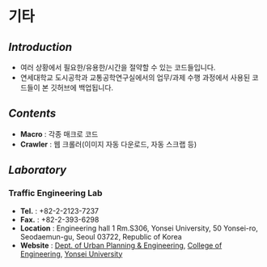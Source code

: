 # 기타 

## *Introduction* 
* 여러 상황에서 필요한/유용한/시간을 절약할 수 있는 코드들입니다.
* 연세대학교 도시공학과 교통공학연구실에서의 업무/과제 수행 과정에서 사용된 코드들이 본 깃허브에 백업됩니다.

## *Contents*
* **Macro** : 각종 매크로 코드
* **Crawler** : 웹 크롤러(이미지 자동 다운로드, 자동 스크랩 등)

## *Laboratory*
### Traffic Engineering Lab
* **Tel.** : +82-2-2123-7237
* **Fax.** : +82-2-393-6298
* **Location** : Engineering hall 1 Rm.S306, Yonsei University, 50 Yonsei-ro, Seodaemun-gu, Seoul 03722, Republic of Korea
* **Website** : [Dept. of Urban Planning & Engineering](https://urban.yonsei.ac.kr), [College of Engineering](https://engineering.yonsei.ac.kr/engineering/index.do), [Yonsei University](https://yonsei.ac.kr)
